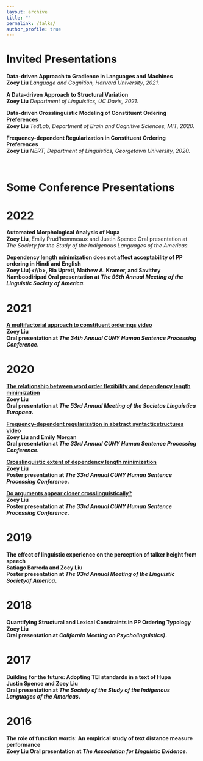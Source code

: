 ```yaml
---
layout: archive
title: ""
permalink: /talks/
author_profile: true
---
```


Invited Presentations
======

<b>Data-driven Approach to Gradience in Languages and Machines</b> <br>
<b>Zoey Liu</b>
<i>Language and Cognition, Harvard University, 2021.</i>

<b>A Data-driven Approach to Structural Variation</b> <br> 
<b>Zoey Liu</b>
<i>Department of Linguistics, UC Davis, 2021.</i>

<b>Data-driven Crosslinguistic Modeling of Constituent Ordering Preferences</b> <br> 
<b>Zoey Liu</b>
<i>TedLab, Department of Brain and Cognitive Sciences, MIT, 2020.</i>

<b>Frequency-dependent Regularization in Constituent Ordering Preferences</b> <br> 
<b>Zoey Liu</b>
<i> NERT, Department of Linguistics, Georgetown University, 2020.</i>

<br>

Some Conference Presentations
======

2022
======

<b>Automated Morphological Analysis of Hupa</b> <br>
<b>Zoey Liu</b>, Emily Prud'hommeaux and Justin Spence
Oral presentation at <i>The Society for the Study of the Indigenous Languages of the Americas.</i>

<b>Dependency length minimization does not affect acceptability of PP ordering in Hindi and English</b> <br>
<b>Zoey Liu}<//b>, Ria Upreti, Mathew A. Kramer, and Savithry Namboodiripad
Oral presentation at <i>The 96th Annual Meeting of the Linguistic Society of America.</i>

2021
======

<b>[A multifactorial approach to constituent orderings](https://www.cuny2021.io/wp-content/uploads/2021/02/CUNY_2021_abstract_230.pdf)</b> [video](https://www.youtube.com/watch?v=uUFGrilspbk&t=13s) <br> 
<b>Zoey Liu</b> <br>
Oral presentation at <i>The 34th Annual CUNY Human Sentence Processing Conference</i>. 

2020
======

<b>[The relationship between word order flexibility and dependency length minimization](https://osf.io/6vztu/)</b> <br> 
<b>Zoey Liu</b> <br>
Oral presentation at <i>The 53rd Annual Meeting of the Societas Linguistica Europaea</i>. 

<b>[Frequency-dependent regularization in abstract syntacticstructures](https://osf.io/hykew/) </b> [video](https://osf.io/6ry9g/?show=view) <br> 
<b>Zoey Liu</b> and Emily Morgan <br>
Oral presentation at <i>The 33rd Annual CUNY Human Sentence Processing Conference</i>. 

<b>[Crosslinguistic extent of dependency length minimization](https://osf.io/v9cxu/)</b> <br> 
<b>Zoey Liu</b> <br>
Poster presentation at <i>The 33rd Annual CUNY Human Sentence Processing Conference</i>. 

<b>[Do arguments appear closer crosslinguistically?](https://osf.io/3hyug/)</b> <br> 
<b>Zoey Liu</b> <br>
Poster presentation at <i>The 33rd Annual CUNY Human Sentence Processing Conference</i>. 

2019
======

<b>The  effect  of  linguistic  experience  on  the  perception  of talker height from speech</b> <br> 
Satiago Barreda and <b>Zoey Liu</b> <br>
Poster presentation at <i>The 93rd Annual Meeting of the Linguistic Societyof America</i>. 

2018
======

<b>Quantifying Structural and Lexical Constraints in PP Ordering Typology</b> <br>
<b>Zoey Liu</b> <br>
Oral presentation at <i>California Meeting on Psycholinguistics}.</i>

2017
======

<b>Building for the future: Adopting TEI standards in a text of Hupa</b> <br> 
Justin Spence and <b>Zoey Liu</b> <br>
Oral presentation at <i>The Society of the Study of the Indigenous Languages of the Americas</i>. 

2016
======

<b>The role of function words:  An empirical study of text distance measure performance</b> <br> 
<b>Zoey Liu</b>
Oral presentation at <i>The Association for Linguistic Evidence</i>. 

